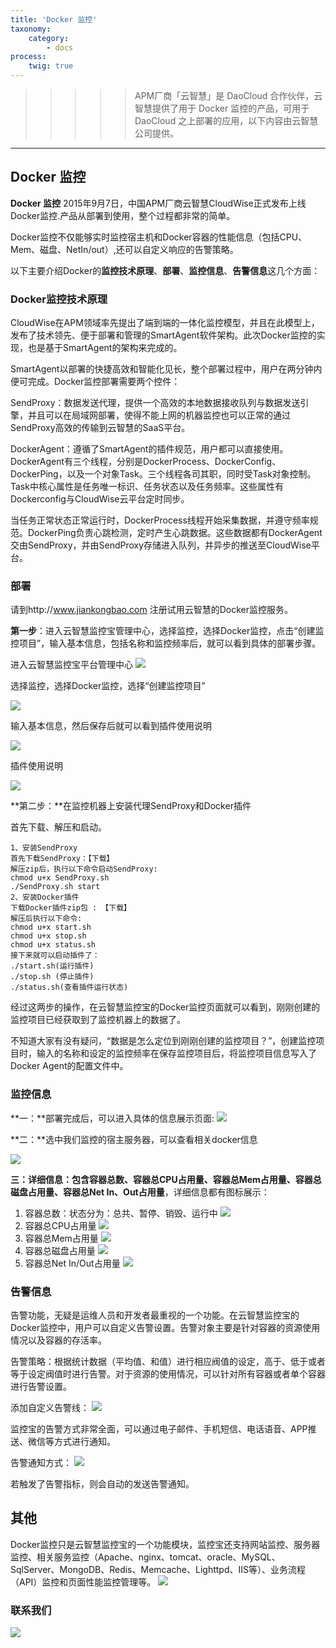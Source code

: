 ```yaml
---
title: 'Docker 监控'
taxonomy:
    category:
        - docs
process:
    twig: true
---
```


>>>>> APM厂商「云智慧」是 DaoCloud 合作伙伴，云智慧提供了用于 Docker 监控的产品，可用于 DaoCloud 之上部署的应用，以下内容由云智慧公司提供。

---


## Docker 监控 ##

**Docker 监控**  2015年9月7日，中国APM厂商云智慧CloudWise正式发布上线Docker监控.产品从部署到使用，整个过程都非常的简单。

Docker监控不仅能够实时监控宿主机和Docker容器的性能信息（包括CPU、Mem、磁盘、NetIn/out）,还可以自定义响应的告警策略。

以下主要介绍Docker的**监控技术原理**、**部署**、**监控信息**、**告警信息**这几个方面：

### Docker监控技术原理 ###

CloudWise在APM领域率先提出了端到端的一体化监控模型，并且在此模型上，发布了技术领先、便于部署和管理的SmartAgent软件架构。此次Docker监控的实现，也是基于SmartAgent的架构来完成的。

SmartAgent以部署的快捷高效和智能化见长，整个部署过程中，用户在两分钟内便可完成。Docker监控部署需要两个控件：

SendProxy：数据发送代理，提供一个高效的本地数据接收队列与数据发送引擎，并且可以在局域网部署，使得不能上网的机器监控也可以正常的通过SendProxy高效的传输到云智慧的SaaS平台。

DockerAgent：遵循了SmartAgent的插件规范，用户都可以直接使用。DockerAgent有三个线程，分别是DockerProcess、DockerConfig、DockerPing，以及一个对象Task。三个线程各司其职，同时受Task对象控制。Task中核心属性是任务唯一标识、任务状态以及任务频率。这些属性有Dockerconfig与CloudWise云平台定时同步。

当任务正常状态正常运行时，DockerProcess线程开始采集数据，并遵守频率规范。DockerPing负责心跳检测，定时产生心跳数据。这些数据都有DockerAgent交由SendProxy，并由SendProxy存储进入队列，并异步的推送至CloudWise平台。



### 部署 ###


请到http://www.jiankongbao.com 注册试用云智慧的Docker监控服务。

**第一步**：进入云智慧监控宝管理中心，选择监控，选择Docker监控，点击“创建监控项目”，输入基本信息，包括名称和监控频率后，就可以看到具体的部署步骤。

进入云智慧监控宝平台管理中心
![](http://i.imgur.com/jQNW3u3.png)

选择监控，选择Docker监控，选择“创建监控项目”

![](http://i.imgur.com/KnfB2HL.png)

输入基本信息，然后保存后就可以看到插件使用说明

![](http://i.imgur.com/vPOvD4E.png)

插件使用说明

![](http://i.imgur.com/6Y1dxBP.png)

**第二步：**在监控机器上安装代理SendProxy和Docker插件

首先下载、解压和启动。

	1、安装SendProxy
	首先下载SendProxy：【下载】
	解压zip后，执行以下命令启动SendProxy:
	chmod u+x SendProxy.sh
	./SendProxy.sh start
	2、安装Docker插件
	下载Docker插件zip包 : 【下载】
	解压后执行以下命令:
	chmod u+x start.sh
	chmod u+x stop.sh
	chmod u+x status.sh
	接下来就可以启动插件了：
	./start.sh(运行插件)
	./stop.sh (停止插件)
	./status.sh(查看插件运行状态)
	
经过这两步的操作，在云智慧监控宝的Docker监控页面就可以看到，刚刚创建的监控项目已经获取到了监控机器上的数据了。

不知道大家有没有疑问，“数据是怎么定位到刚刚创建的监控项目？”，创建监控项目时，输入的名称和设定的监控频率在保存监控项目后，将监控项目信息写入了Docker Agent的配置文件中。

### 监控信息 ###

**一：**部署完成后，可以进入具体的信息展示页面:
![](http://i.imgur.com/KHmJdSP.png)

**二：**选中我们监控的宿主服务器，可以查看相关docker信息

![](http://i.imgur.com/yUqQnFI.png)

**三：**详细信息：包含**容器总数、容器总CPU占用量、容器总Mem占用量、容器总磁盘占用量、容器总Net In、Out占用量**，详细信息都有图标展示：

1. 容器总数：状态分为：总共、暂停、销毁、运行中
![](http://i.imgur.com/SrrUUWl.png)
2. 容器总CPU占用量
![](http://i.imgur.com/yLlEXeU.png)
3. 容器总Mem占用量
![](http://i.imgur.com/7iZUZkw.png)
4. 容器总磁盘占用量
![](http://i.imgur.com/1Oa8vkX.png)
5. 容器总Net In/Out占用量
![](http://i.imgur.com/LgNZ0zV.png)

### 告警信息 ###

告警功能，无疑是运维人员和开发者最重视的一个功能。在云智慧监控宝的Docker监控中，用户可以自定义告警设置。告警对象主要是针对容器的资源使用情况以及容器的存活率。

告警策略：根据统计数据（平均值、和值）进行相应阀值的设定，高于、低于或者等于设定阀值时进行告警。对于资源的使用情况，可以针对所有容器或者单个容器进行告警设置。

添加自定义告警线：
![](http://i.imgur.com/NzuMvcR.png)

监控宝的告警方式非常全面，可以通过电子邮件、手机短信、电话语音、APP推送、微信等方式进行通知。

告警通知方式：
![](http://i.imgur.com/FkmMukx.png)

若触发了告警指标，则会自动的发送告警通知。

## 其他 ##

Docker监控只是云智慧监控宝的一个功能模块，监控宝还支持网站监控、服务器监控、相关服务监控（Apache、nginx、tomcat、oracle、MySQL、SqlServer、MongoDB、Redis、Memcache、Lighttpd、IIS等）、业务流程（API）监控和页面性能监控管理等。
![](http://i.imgur.com/zGzeBg5.png)


### 联系我们 ###

![](http://i.imgur.com/RiIfLW1.png)

